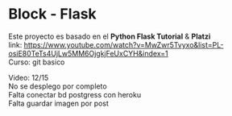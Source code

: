 # Block - Flask

Este proyecto es basado en el **Python Flask Tutorial** & **Platzi** <br>
link: https://www.youtube.com/watch?v=MwZwr5Tvyxo&list=PL-osiE80TeTs4UjLw5MM6OjgkjFeUxCYH&index=1  <br>
Curso: git basico

Video: 12/15 <br>
No se desplego por completo <br>
Falta conectar bd postgress con heroku <br>
Falta guardar imagen por post
